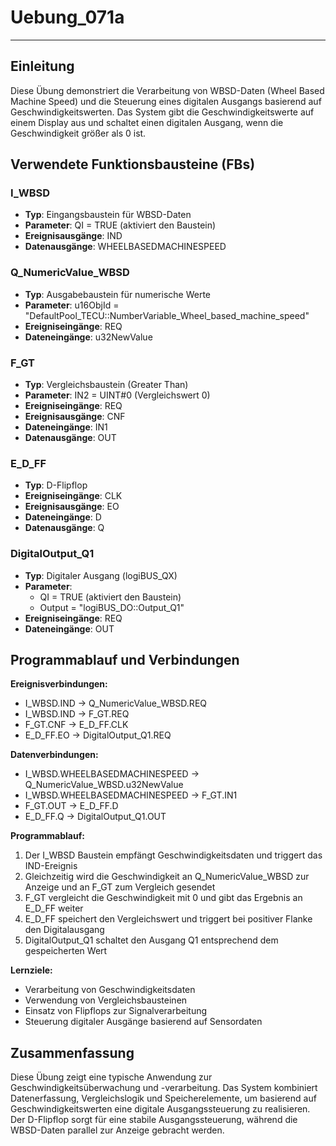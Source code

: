 # Uebung_071a

* * * * * * * * * *

## Einleitung
Diese Übung demonstriert die Verarbeitung von WBSD-Daten (Wheel Based Machine Speed) und die Steuerung eines digitalen Ausgangs basierend auf Geschwindigkeitswerten. Das System gibt die Geschwindigkeitswerte auf einem Display aus und schaltet einen digitalen Ausgang, wenn die Geschwindigkeit größer als 0 ist.

## Verwendete Funktionsbausteine (FBs)

### I_WBSD
- **Typ**: Eingangsbaustein für WBSD-Daten
- **Parameter**: QI = TRUE (aktiviert den Baustein)
- **Ereignisausgänge**: IND
- **Datenausgänge**: WHEELBASEDMACHINESPEED

### Q_NumericValue_WBSD
- **Typ**: Ausgabebaustein für numerische Werte
- **Parameter**: u16ObjId = "DefaultPool_TECU::NumberVariable_Wheel_based_machine_speed"
- **Ereigniseingänge**: REQ
- **Dateneingänge**: u32NewValue

### F_GT
- **Typ**: Vergleichsbaustein (Greater Than)
- **Parameter**: IN2 = UINT#0 (Vergleichswert 0)
- **Ereigniseingänge**: REQ
- **Ereignisausgänge**: CNF
- **Dateneingänge**: IN1
- **Datenausgänge**: OUT

### E_D_FF
- **Typ**: D-Flipflop
- **Ereigniseingänge**: CLK
- **Ereignisausgänge**: EO
- **Dateneingänge**: D
- **Datenausgänge**: Q

### DigitalOutput_Q1
- **Typ**: Digitaler Ausgang (logiBUS_QX)
- **Parameter**: 
  - QI = TRUE (aktiviert den Baustein)
  - Output = "logiBUS_DO::Output_Q1"
- **Ereigniseingänge**: REQ
- **Dateneingänge**: OUT

## Programmablauf und Verbindungen

**Ereignisverbindungen:**
- I_WBSD.IND → Q_NumericValue_WBSD.REQ
- I_WBSD.IND → F_GT.REQ
- F_GT.CNF → E_D_FF.CLK
- E_D_FF.EO → DigitalOutput_Q1.REQ

**Datenverbindungen:**
- I_WBSD.WHEELBASEDMACHINESPEED → Q_NumericValue_WBSD.u32NewValue
- I_WBSD.WHEELBASEDMACHINESPEED → F_GT.IN1
- F_GT.OUT → E_D_FF.D
- E_D_FF.Q → DigitalOutput_Q1.OUT

**Programmablauf:**
1. Der I_WBSD Baustein empfängt Geschwindigkeitsdaten und triggert das IND-Ereignis
2. Gleichzeitig wird die Geschwindigkeit an Q_NumericValue_WBSD zur Anzeige und an F_GT zum Vergleich gesendet
3. F_GT vergleicht die Geschwindigkeit mit 0 und gibt das Ergebnis an E_D_FF weiter
4. E_D_FF speichert den Vergleichswert und triggert bei positiver Flanke den Digitalausgang
5. DigitalOutput_Q1 schaltet den Ausgang Q1 entsprechend dem gespeicherten Wert

**Lernziele:**
- Verarbeitung von Geschwindigkeitsdaten
- Verwendung von Vergleichsbausteinen
- Einsatz von Flipflops zur Signalverarbeitung
- Steuerung digitaler Ausgänge basierend auf Sensordaten

## Zusammenfassung
Diese Übung zeigt eine typische Anwendung zur Geschwindigkeitsüberwachung und -verarbeitung. Das System kombiniert Datenerfassung, Vergleichslogik und Speicherelemente, um basierend auf Geschwindigkeitswerten eine digitale Ausgangssteuerung zu realisieren. Der D-Flipflop sorgt für eine stabile Ausgangssteuerung, während die WBSD-Daten parallel zur Anzeige gebracht werden.